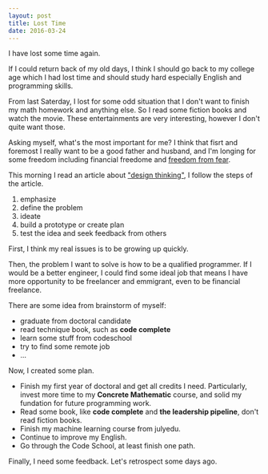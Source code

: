 ```yaml
---
layout: post
title: Lost Time
date: 2016-03-24
---
```


I have lost some time again.

If I could return back of my old days, I think I should go back to my college age which I had lost time and should study hard especially English and programming skills. 

From last Saterday, I lost for some odd situation that I don't want to finish my math homework and anything else. So I read some fiction books and watch the movie. These entertainments are very interesting, however I don't quite want those.

Asking myself, what's the most important for me? I think that fisrt and foremost I really want to be a good father and husband, and I'm longing for some freedom including financial freedome and [freedom from fear](https://en.wikipedia.org/wiki/Four_Freedoms).

This morning I read an article about ["design thinking"](http://cn.nytstyle.com/living/20160106/t06well-design-think/en-us/), I follow the steps of the article.

1. emphasize
2. define the problem
3. ideate
4. build a prototype or create plan
5. test the idea and seek feedback from others

First, I think my real issues is to be growing up quickly.

Then, the problem I want to solve is how to be a qualified programmer. If I would be a better engineer, I could find some ideal job that means I have more opportunity to be freelancer and emmigrant, even to be financial freelance.

There are some idea from brainstorm of myself:

* graduate from doctoral candidate
* read technique book, such as **code complete**
* learn some stuff from codeschool
* try to find some remote job 
* ...

Now, I created some plan. 

* Finish my first year of doctoral and get all credits I need. Particularly, invest more time to my **Concrete Mathematic** course, and solid my fundation for future programming work.
* Read some book, like **code complete** and **the leadership pipeline**, don't read fiction books.
* Finish my machine learning course from julyedu.
* Continue to improve my English.
* Go through the Code School, at least finish one path.

Finally, I need some feedback. Let's retrospect some days ago.


